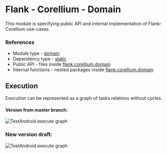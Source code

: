 # Flank - Corellium - Domain

This module is specifying public API and internal implementation of Flank-Corellium use-cases.

### References

* Module type - [domain](../../docs/architecture.md#domain)
* Dependency type - [static](../../docs/architecture.md#static_dependencies)
* Public API - files inside [flank.corellium.domain](./src/main/kotlin/flank/corellium/domain)
* Internal functions - nested packages inside [flank.corellium.domain](./src/main/kotlin/flank/corellium/domain)

## Execution

Execution can be represented as a graph of tasks relations without cycles.


#### Version from master branch:

![TestAndroid.execute graph](http://www.plantuml.com/plantuml/proxy?cache=no&fmt=svg&src=https://raw.githubusercontent.com/Flank/flank/master/corellium/domain/TestAndroid-execute.puml)

### New version draft:

![TestAndroid.execute graph](http://www.plantuml.com/plantuml/proxy?cache=no&fmt=svg&src=https://raw.githubusercontent.com/Flank/flank/2083_Add_module_tool-execution-parallel-plantuml/corellium/domain/TestAndroid-execute.puml)
